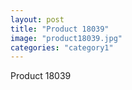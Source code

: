 ```yaml
---
layout: post
title: "Product 18039"
image: "product18039.jpg"
categories: "category1"
---
```

Product 18039
